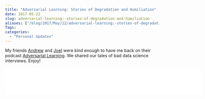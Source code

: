 ```yaml
---
title: "Adversarial Learning: Stories of Degradation and Humiliation"
date: 2017-05-22
slug: adversarial-learning:-stories-of-degradation-and-humiliation
aliases: ["/blog/2017/May/22/adversarial-learning:-stories-of-degradation-and-humiliation/"]
Tags:
categories:
  - "Personal Updates"
---
```


My friends [Andrew](http"//www.twitter.com/akm) and [Joel](http://www.twitter.com/joelgrus) were kind enough to have me back on their podcast [Adversarial Learning](http://adversariallearning.com/episode-10-stories-of-degradation-and-humiliation.html). We shared our tales of bad data science interviews. Enjoy!

<iframe style="border: none" src="//html5-player.libsyn.com/embed/episode/id/5378015/height/90/width/640/theme/custom/autonext/no/thumbnail/yes/autoplay/no/preload/no/no_addthis/no/direction/backward/render-playlist/no/custom-color/87A93A/" height="90" width="640" scrolling="no"  allowfullscreen webkitallowfullscreen mozallowfullscreen oallowfullscreen msallowfullscreen></iframe>

